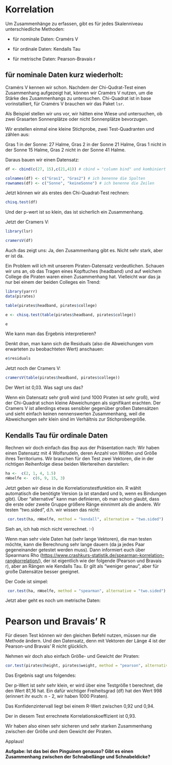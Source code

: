 Korrelation
===========

Um Zusammenhänge zu erfassen, gibt es für jedes Skalenniveau
unterschiedliche Methoden:

-   für nominale Daten: Cramérs V

-   für ordinale Daten: Kendalls Tau

-   für metrische Daten: Pearson-Bravais r

für nominale Daten kurz wiederholt:
-----------------------------------

Cramérs V kennen wir schon. Nachdem der Chi-Qudrat-Test einen
Zusammenhang aufgezeigt hat, können wir Cramérs V nutzen, um die Stärke
des Zusammenhangs zu untersuchen. Chi-Quadrat ist in base
vorinstalliert, für Cramérs V brauchen wir das Paket `lsr`.

Als Beispiel stellen wir uns vor, wir hätten eine Wiese und untersuchen,
ob zwei Grasarten Sonnenplätze oder nicht Sonnenplätze bevorzugen.

Wir erstellen einmal eine kleine Stichprobe, zwei Test-Quadranten und
zählen aus:

Gras 1 in der Sonne: 27 Halme, Gras 2 in der Sonne 21 Halme, Gras 1
nicht in der Sonne 15 Halme, Gras 2 nicht in der Sonne 41 Halme.

Daraus bauen wir einen Datensatz:

``` r
df <- cbind(c(27, 15),c(21,41)) # cbind = "column bind" und kombiniert zwei Vektoren zu einem Datensatz

colnames(df) <- c("Gras1", "Gras2") # ich benenne die Spalten
rownames(df) <- c("Sonne", "keineSonne") # ich benenne die Zeilen
```

Jetzt können wir als erstes den Chi-Quadrat-Test rechnen:

``` r
chisq.test(df)
```

Und der p-wert ist so klein, das ist sicherlich ein Zusammenhang.

Jetzt der Cramers V:

``` r
library(lsr)

cramersV(df)
```

Auch das zeigt uns: Ja, den Zusammenhang gibt es. Nicht sehr stark, aber
er ist da.

Ein Problem will ich mit unserem Piraten-Datensatz verdeutlichen.
Schauen wir uns an, ob das Tragen eines Kopftuches (headband) und auf
welchem College die Piraten waren einen Zusammenhang hat. Vielleicht war
das ja nur bei einem der beiden Colleges ein Trend:

``` r
library(yarrr)
data(pirates)

table(pirates$headband, pirates$college)

e <- chisq.test(table(pirates$headband, pirates$college))

e
```

Wie kann man das Ergebnis interpretieren?

Denkt dran, man kann sich die Residuals (also die Abweichungen vom
erwarteten zu beobachteten Wert) anschauen:

``` r
e$residuals
```

Jetzt noch der Cramers V:

``` r
cramersV(table(pirates$headband, pirates$college))
```

Der Wert ist 0,03. Was sagt uns das?

Wenn ein Datensatz sehr groß wird (und 1000 Piraten ist sehr groß), wird
der Chi-Quadrat schon kleine Abweichungen als signifikant erachten. Der
Cramers V ist allerdings etwas sensibler gegenüber großen Datensätzen
und sieht einfach keinen nennenswerten Zusammenhang, weil die
Abweichungen sehr klein sind im Verhältnis zur Stichprobengröße.

Kendalls Tau für ordinale Daten
-------------------------------

Rechnen wir doch einfach das Bsp aus der Präsentation nach: Wir haben
einen Datensatz mit 4 Wolfsrudeln, deren Anzahl von Wölfen und Größe
ihres Territoriums. Wir brauchen für den Test zwei Vektoren, die in der
richtigen Reihenfolge diese beiden Wertereihen darstellen:

``` r
ha <-  c(2, 1, 4, 1.5)
nWoelfe <-  c(6, 9, 15, 3)
```

Jetzt geben wir diese in die Korrelationstestfunktion ein. R wählt
automatisch die benötigte Version (a ist standard und b, wenn es
Bindungen gibt). Über “alternative” kann man definieren, ob man schon
glaubt, dass die erste oder zweite Gruppe größere Ränge einnimmt als die
andere. Wir testen “two.sided”, d.h. wir wissen das nicht:

``` r
 cor.test(ha, nWoelfe, method = "kendall", alternative = "two.sided")
```

Sieh an, ich hab mich nicht verrechnet. :-)

Wenn man sehr viele Daten hat (sehr lange Vektoren), die man testen
möchte, kann die Berechnung sehr lange dauern (da ja jedes Paar
gegeneinander getestet werden muss). Dann informiert euch über Spearmans
Rho
(<a href="https://www.crashkurs-statistik.de/spearman-korrelation-rangkorrelation/" class="uri">https://www.crashkurs-statistik.de/spearman-korrelation-rangkorrelation/</a>),
der ist eigentlich wie der folgende (Pearson und Bravais r), aber an
Rängen wie Kendalls Tau. Er gilt als “weniger genau”, aber für große
Datensätze besser geeignet.

Der Code ist simpel:

``` r
 cor.test(ha, nWoelfe, method = "spearman", alternative = "two.sided")
```

Jetzt aber geht es noch um metrische Daten:

Pearson und Bravais’ R
======================

Für diesen Test können wir den gleichen Befehl nutzen, müssen nur die
Methode ändern. Und den Datensatz, denn mit Vektoren der Länge 4 ist der
Pearson-und Bravais’ R nicht glücklich.

Nehmen wir doch also einfach Größe- und Gewicht der Piraten:

``` r
cor.test(pirates$height, pirates$weight, method = "pearson", alternative = "two.sided")
```

Das Ergebnis sagt uns folgendes:

Der p-Wert ist sehr sehr klein, er wird über eine Testgröße t berechnet,
die den Wert 81,16 hat. Ein dafür wichtiger Freiheitsgrad (df) hat den
Wert 998 (erinnert ihr euch: n - 2, wir haben 1000 Piraten).

Das Konfidenzintervall liegt bei einem R-Wert zwischen 0,92 und 0,94.

Der in diesem Test errechnete Korrelationskoeffizient ist 0,93.

Wir haben also einen sehr sicheren und sehr starken Zusammenhang
zwischen der Größe und dem Gewicht der Piraten.

Applaus!

**Aufgabe: Ist das bei den Pinguinen genauso? Gibt es einen Zusammenhang
zwischen der Schnabellänge und Schnabeldicke?**
